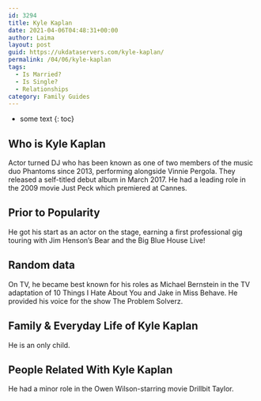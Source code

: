 ```yaml
---
id: 3294
title: Kyle Kaplan
date: 2021-04-06T04:48:31+00:00
author: Laima
layout: post
guid: https://ukdataservers.com/kyle-kaplan/
permalink: /04/06/kyle-kaplan
tags:
  - Is Married?
  - Is Single?
  - Relationships
category: Family Guides
---
```


* some text
{: toc}


## Who is Kyle Kaplan
                  
                  
                  
Actor turned DJ who has been known as one of two members of the music duo Phantoms since 2013, performing alongside Vinnie Pergola. They released a self-titled debut album in March 2017. He had a leading role in the 2009 movie Just Peck which premiered at Cannes.
                  
              
            
              
            
                
                
                
## Prior to Popularity
                  
                  
                  
He got his start as an actor on the stage, earning a first professional gig touring with Jim Henson&#8217;s Bear and the Big Blue House Live!
                  
              
            
              
            
                
                
                
## Random data
                  
                  
                  
On TV, he became best known for his roles as Michael Bernstein in the TV adaptation of 10 Things I Hate About You and Jake in Miss Behave. He provided his voice for the show The Problem Solverz.
                  
              
            
              
            
                
                
                
## Family & Everyday Life of Kyle Kaplan
                  
                  
                  
He is an only child.
                  
              
            
              
            
                
                
                
## People Related With Kyle Kaplan
                  
                  
                  
He had a minor role in the Owen Wilson-starring movie Drillbit Taylor.
                  
              
            
              
            
                
              
            
              
              
            
            
              
            
          
          
          